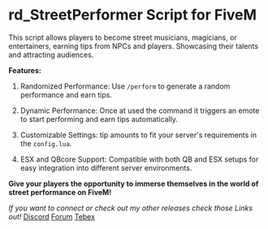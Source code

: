 # rd_StreetPerformer Script for FiveM

This script allows players to become street musicians, magicians, or entertainers, earning tips from NPCs and players. Showcasing their talents and attracting audiences.


**Features:**

1) Randomized Performance: Use `/perform` to generate a random performance and earn tips.

2) Dynamic Performance: Once at used the command it triggers an emote to start performing and earn tips automatically.

3) Customizable Settings: tip amounts to fit your server's requirements in the `config.lua`.

4) ESX and QBcore Support: Compatible with both QB and ESX setups for easy integration into different server environments.

**Give your players the opportunity to immerse themselves in the world of street performance on FiveM!**



*If you want to connect or check out my other releases check those Links out!*
[Discord](https://discord.gg/JDyTNNE8KT)
[Forum](https://forum.cfx.re/u/reddesigns/summary)
[Tebex](https://reddesigns.tebex.io/reddesigns)
